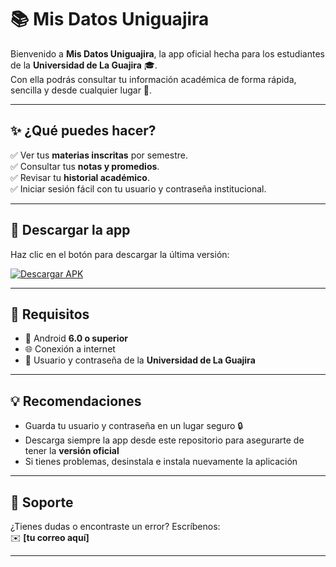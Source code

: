 # 📚 Mis Datos Uniguajira  

Bienvenido a **Mis Datos Uniguajira**, la app oficial hecha para los estudiantes de la **Universidad de La Guajira** 🎓.  
Con ella podrás consultar tu información académica de forma rápida, sencilla y desde cualquier lugar 📱.  

---

## ✨ ¿Qué puedes hacer?  

✅ Ver tus **materias inscritas** por semestre.  
✅ Consultar tus **notas y promedios**.  
✅ Revisar tu **historial académico**.  
✅ Iniciar sesión fácil con tu usuario y contraseña institucional.  

---

## 📲 Descargar la app  

Haz clic en el botón para descargar la última versión:  

[![Descargar APK](https://img.shields.io/badge/📥%20Descargar-APK-brightgreen?style=for-the-badge)](./releases/latest)  

---

## 📌 Requisitos  

- 📱 Android **6.0 o superior**  
- 🌐 Conexión a internet  
- 🔑 Usuario y contraseña de la **Universidad de La Guajira**  

---

## 💡 Recomendaciones  

- Guarda tu usuario y contraseña en un lugar seguro 🔒  
- Descarga siempre la app desde este repositorio para asegurarte de tener la **versión oficial**  
- Si tienes problemas, desinstala e instala nuevamente la aplicación  

---

## 📧 Soporte  

¿Tienes dudas o encontraste un error? Escríbenos:  
✉️ **[tu correo aquí]**  

---
